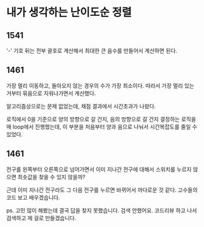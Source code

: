 # 내가 생각하는 난이도순 정렬

## 1541
'-' 기호 뒤는 전부 괄호로 계산해서 최대한 큰 음수를 만들어서 계산하면 된다.

## 1461
가장 멀리 이동하고, 돌아오지 않는 경우의 수가 가장 최소이다.
따라서 가장 멀리 있는 거부터 묶음으로 지워나가면서 계산했다.

알고리즘상으로는 문제 없었는데, 채점 결과에서 시간초과가 나왔다.

로직에서 0을 기준으로 양의 방향으로 갈 건지, 음의 방향으로 갈 건지 결정하는 로직을 매 loop에서 진행했는데, 이 부분을 처음부터 양과 음으로 나눠서 시간복잡도를 줄일 수 있었다.

## 1461
전구를 왼쪽부터 오른쪽으로 넘어가면서 이미 지나간 전구에 대해서 스위치를 누르지 않으면 최솟값을 찾을 수 있지 않을까?

근데 이미 지나간 전구라도 그 다음 전구를 누르면 바뀌어서 까다로운 것 같다.
고수들의 코드 보고 배우겠습니다.

ps. 고민 많이 해봤는데 결국 답을 찾지 못했습니다. 검색 안했어요. 코드리뷰 하고 나서 검색하고 제 걸로 만들겠습니다.